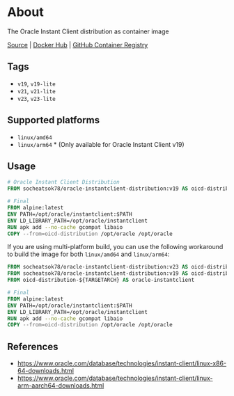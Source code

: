 # About
The Oracle Instant Client distribution as container image

[Source](https://github.com/socheatsok78/oracle-instantclient-distribution) | [Docker Hub](https://hub.docker.com/r/socheatsok78/oracle-instantclient-distribution) | [GitHub Container Registry](https://ghcr.io/socheatsok78/oracle-instantclient-distribution)

## Tags
- `v19`, `v19-lite`
- `v21`, `v21-lite`
- `v23`, `v23-lite`

## Supported platforms
- `linux/amd64`
- `linux/arm64` * (Only available for Oracle Instant Client v19)

## Usage

```Dockerfile
# Oracle Instant Client Distribution
FROM socheatsok78/oracle-instantclient-distribution:v19 AS oicd-distribution

# Final
FROM alpine:latest
ENV PATH=/opt/oracle/instantclient:$PATH
ENV LD_LIBRARY_PATH=/opt/oracle/instantclient
RUN apk add --no-cache gcompat libaio
COPY --from=oicd-distribution /opt/oracle /opt/oracle
```

If you are using multi-platform build, you can use the following workaround to build the image for both `linux/amd64` and `linux/arm64`:

```Dockerfile
FROM socheatsok78/oracle-instantclient-distribution:v23 AS oicd-distribution-amd64
FROM socheatsok78/oracle-instantclient-distribution:v19 AS oicd-distribution-arm64
FROM oicd-distribution-${TARGETARCH} AS oracle-instantclient

# Final
FROM alpine:latest
ENV PATH=/opt/oracle/instantclient:$PATH
ENV LD_LIBRARY_PATH=/opt/oracle/instantclient
RUN apk add --no-cache gcompat libaio
COPY --from=oicd-distribution /opt/oracle /opt/oracle
```

## References
- https://www.oracle.com/database/technologies/instant-client/linux-x86-64-downloads.html
- https://www.oracle.com/database/technologies/instant-client/linux-arm-aarch64-downloads.html

